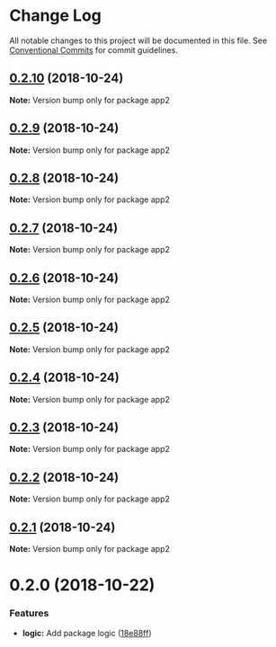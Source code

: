 # Change Log

All notable changes to this project will be documented in this file.
See [Conventional Commits](https://conventionalcommits.org) for commit guidelines.

## [0.2.10](https://github.com/andreaspalsson/monotest/compare/app2@0.2.9...app2@0.2.10) (2018-10-24)

**Note:** Version bump only for package app2





## [0.2.9](https://github.com/andreaspalsson/monotest/compare/app2@0.2.8...app2@0.2.9) (2018-10-24)

**Note:** Version bump only for package app2





## [0.2.8](https://github.com/andreaspalsson/monotest/compare/app2@0.2.7...app2@0.2.8) (2018-10-24)

**Note:** Version bump only for package app2





## [0.2.7](https://github.com/andreaspalsson/monotest/compare/app2@0.2.6...app2@0.2.7) (2018-10-24)

**Note:** Version bump only for package app2





## [0.2.6](https://github.com/andreaspalsson/monotest/compare/app2@0.2.5...app2@0.2.6) (2018-10-24)

**Note:** Version bump only for package app2





## [0.2.5](https://github.com/andreaspalsson/monotest/compare/app2@0.2.4...app2@0.2.5) (2018-10-24)

**Note:** Version bump only for package app2





## [0.2.4](https://github.com/andreaspalsson/monotest/compare/app2@0.2.3...app2@0.2.4) (2018-10-24)

**Note:** Version bump only for package app2





## [0.2.3](https://github.com/andreaspalsson/monotest/compare/app2@0.2.2...app2@0.2.3) (2018-10-24)

**Note:** Version bump only for package app2





## [0.2.2](https://github.com/andreaspalsson/monotest/compare/app2@0.2.1...app2@0.2.2) (2018-10-24)

**Note:** Version bump only for package app2





## [0.2.1](https://github.com/andreaspalsson/monotest/compare/app2@0.2.0...app2@0.2.1) (2018-10-24)

**Note:** Version bump only for package app2





# 0.2.0 (2018-10-22)


### Features

* **logic:** Add package logic ([18e88ff](https://github.com/andreaspalsson/monotest/commit/18e88ff))
